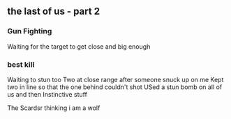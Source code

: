 ## the last of us - part 2
### Gun Fighting
Waiting for the target to get close and big enough

### best kill
Waiting to stun too
Two at close range after someone snuck up on me
Kept two in line so that the one behind couldn't shot
USed a stun bomb on all of us and then
Instinctive stuff

The Scardsr thinking i am a wolf